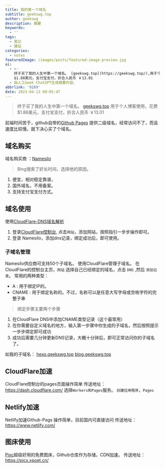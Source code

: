 ```yaml
---
title: 我的第一个域名
subtitle: geekswg.top
author: geekswg
description: 摘要
keywords:
  - ''
tags:
  - 笔记
  - 建站
categories:
  - notes
featuredImage: /images/posts/featured-image-preview.jpg
ai:
  - >-
    终于买了我的人生中第一个域名。 [geekswg.top](https://geekswg.top/),用于个人博客使用，花费
    $1.88美元，支付宝支付，折合人民币 ￥13.01
  - 由人工Geek ChatGPT生成摘要内容。
abbrlink: '9269'
date: 2023-04-13 09:05:47
---
```

> 终于买了我的人生中第一个域名。 [geekswg.top](https://geekswg.top/)
> 用于个人博客使用，花费 $1.88美元，支付宝支付，折合人民币 ￥13.01
<!--more-->

前端时间苦于，github自带的[Github Pages](https://geekswg.github.io/) 提供二级域名，经常访问不了，而且速度比较慢。就下决心买了个域名。

## 域名购买

域名购买商 ：[Namesilo](https://www.namesilo.com/)
> Bing搜索了好长时间，选择他的原因。
1. 便宜，相对稳定靠谱，
2. 国外域名，不用备案。
3. 支持支付宝支付方式。

## 域名使用

使用[CloudFlare-DNS域名解析](https://dash.cloudflare.com/)

1. 登录[CloudFlare控制台](https://dash.cloudflare.com/), 点击`网站`，添加网站，按照指引一步步操作即可。
2. 登录 Namesilo，添加dns记录，绑定成功后，即可使用。

### 子域名管理

Namesilo供应商可支持50个子域名。
使用CloudFlare管理子域名。
在CloudFlare的控制台主页，`网站` 选择自己已经绑定的域名，点击 `DNS` ,然后 `添加记录`。
常用的两种类型：

* A     : 用于绑定IP的。
* CNAME : 用于绑定名称的。不过，名称可以是任意大写字母或空格字符的完整子串

> 绑定步骤主要两个步骤
1. 在CloudFlare DNS中添加CNAME类型记录（这个最常用）
2. 在你需要自定义域名的地方，输入第一步骤中你生成的子域名，然后按照提示一步步绑定即可成功
3. 成功后需要几分钟更新DNS记录，大概十分钟后，即可正常访问你的子域名了。

如我的子域名：
[hexo.geekswg.top](https://hexo.geekswg.top/)
[blog.geekswg.top](https://blog.geekswg.top/)

## CloudFlare加速

CloudFlare控制台的pages页面操作简单
传送地址： https://dash.cloudflare.com/ 选择`Workers和Pages`服务。
`创建应用程序`，`Pages`

## Netlify加速

Netlify加速Github-Pags 操作简单，目前国内可直接访问
传送地址： https://www.netlify.com/

## 图床使用

[Pixc](https://picx.xpoet.cn/)超级好用的免费图床，Github仓库作为存储，CDN加速。
传送地址： https://picx.xpoet.cn/